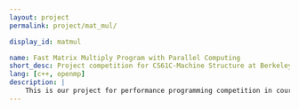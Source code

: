 ```yaml
---
layout: project
permalink: project/mat_mul/

display_id: matmul

name: Fast Matrix Multiply Program with Parallel Computing
short_desc: Project competition for CS61C-Machine Structure at Berkeley
lang: [c++, openmp]
description: |
    This is our project for performance programming competition in course CS61C-Machine Structure at Berkeley. We have applied many tricks to achieve a high Gflops for a matrix multiply program. 
---
```

